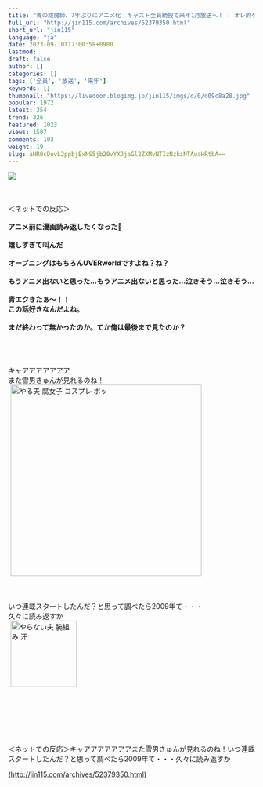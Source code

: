 ```yaml
---
title: "青の祓魔師、7年ぶりにアニメ化！キャスト全員続投で来年1月放送へ！ : オレ的ゲーム速報＠刃"
full_url: "http://jin115.com/archives/52379350.html"
short_url: "jin115"
language: "ja"
date: 2023-09-10T17:00:58+0900
lastmod: 
draft: false
author: []
categories: []
tags: ['全員', '放送', '来年']
keywords: []
thumbnail: "https://livedoor.blogimg.jp/jin115/imgs/d/0/d09c8a28.jpg"
popular: 1972
latest: 354
trend: 326
featured: 1023
views: 1507
comments: 103
weight: 19
slug: aHR0cDovL2ppbjExNS5jb20vYXJjaGl2ZXMvNTIzNzkzNTAuaHRtbA==
---
```


![](https://livedoor.blogimg.jp/jin115/imgs/d/0/d09c8a28.jpg)

<div><a name='more'></a> <br> <br> ＜ネットでの反応＞<br> <br> <b>アニメ前に漫画読み返したくなった🙂</b><br> <br> <b>嬉しすぎて叫んだ</b><br> <br> <b>オープニングはもちろんUVERworldですよね？ね？</b><br> <br> <b>もうアニメ出ないと思った…もうアニメ出ないと思った…泣きそう…泣きそう…</b><br> <br> <b>青エクきたぁ〜！！<br> この話好きなんだよね。</b><br> <br> <b>まだ終わって無かったのか。てか俺は最後まで見たのか？</b><br> <br> <br> <br> <br> キャアアアアアアア<br> また雪男きゅんが見れるのね！<br> <img src='https://livedoor.blogimg.jp/jin115/imgs/7/8/78dcf97f.gif' alt='やる夫 腐女子 コスプレ ポッ' width='390' border='0' hspace='5' class='pict'><br> <br> <br> <br> いつ連載スタートしたんだ？と思って調べたら2009年て・・・<br> 久々に読み返すか<br> <img src='https://livedoor.blogimg.jp/jin115/imgs/0/4/04ee80e6.gif' alt='やらない夫 腕組み 汗' width='135' border='0' hspace='5' class='pict'><br> <br> <br> <br> <br> <br> <br> <p>＜ネットでの反応＞キャアアアアアアアまた雪男きゅんが見れるのね！いつ連載スタートしたんだ？と思って調べたら2009年て・・・久々に読み返すか</p></div>

(http://jin115.com/archives/52379350.html)
